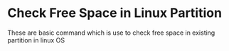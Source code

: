 # Check Free Space in Linux Partition
 These are basic command which is use to check free space in existing partition in linux OS
